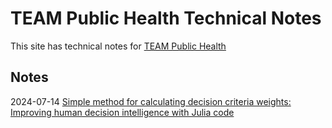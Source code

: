 # TEAM Public Health Technical Notes


This site has technical notes for [TEAM Public Health](https://teampublichealth.substack.com/)

## Notes

2024-07-14 [Simple method for calculating decision criteria weights: Improving human decision intelligence with Julia code](nb/2024-07-14-simple-method-for-calculating-decision-criteria-weight.ipynb) 

